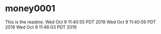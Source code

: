 # money0001

This is the readme.
Wed Oct 9 11:40:55 PDT 2019
Wed Oct 9 11:40:59 PDT 2019
Wed Oct 9 11:46:03 PDT 2019
